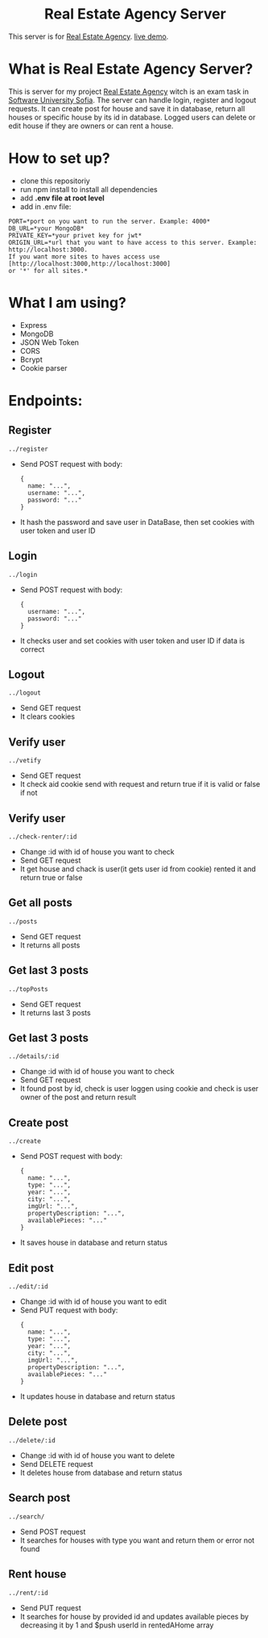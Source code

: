 <h1 align="center">Real Estate Agency Server</h1>

This server is for [Real Estate Agency](https://real-estate-agency-react.netlify.app). [live demo](https://web-production-4014b.up.railway.app).

# What is Real Estate Agency Server?
This is server for my project [Real Estate Agency](https://real-estate-agency-react.netlify.app) witch is an exam task in [Software University Sofia](https://softuni.bg). The server can handle login, register and logout requests. It can create post for house and save it in database, return all houses or specific house by its id in database. Logged users can delete or edit house if they are owners or can rent a house.

# How to set up?
- clone this repositoriy
- run npm install to install all dependencies
- add **.env file at root level**
- add in .env file:
```
PORT=*port on you want to run the server. Example: 4000*
DB_URL=*your MongoDB*
PRIVATE_KEY=*your privet key for jwt*
ORIGIN_URL=*url that you want to have access to this server. Example: http://localhost:3000. 
If you want more sites to haves access use [http://localhost:3000,http://localhost:3000]
or '*' for all sites.*
```

# What I am using?
- Express
- MongoDB
- JSON Web Token
- CORS
- Bcrypt
- Cookie parser

# Endpoints:

## Register
`../register`
- Send POST request with body:
  ```
  {
    name: "...",
    username: "...",
    password: "..."
  }
  ```
- It hash the password and save user in DataBase, then set cookies with user token and user ID
## Login 
`../login`
- Send POST request with body:
  ```
  {
    username: "...",
    password: "..."
  }
  ```
- It checks user and set cookies with user token and user ID if data is correct
## Logout
`../logout`
- Send GET request
- It clears cookies
## Verify user
`../vetify`
- Send GET request
- It check aid cookie send with request and return true if it is valid or false if not
## Verify user
`../check-renter/:id`
- Change :id with id of house you want to check
- Send GET request
- It get house and chack is user(it gets user id from cookie) rented it and return true or false
  
## Get all posts
`../posts`
- Send GET request
- It returns all posts
## Get last 3 posts
`../topPosts`
- Send GET request
- It returns last 3 posts
## Get last 3 posts
`../details/:id`
- Change :id with id of house you want to check
- Send GET request
- It found post by id, check is user loggen using cookie and check is user owner of the post and return result
  
## Create post
`../create`
- Send POST request with body:
  ```
  {
    name: "...", 
    type: "...",
    year: "...", 
    city: "...",
    imgUrl: "...",
    propertyDescription: "...", 
    availablePieces: "..." 
  }
  ```
- It saves house in database and return status
## Edit post
`../edit/:id`
- Change :id with id of house you want to edit
- Send PUT request with body:
  ```
  {
    name: "...", 
    type: "...",
    year: "...", 
    city: "...",
    imgUrl: "...",
    propertyDescription: "...", 
    availablePieces: "..." 
  }
  ```
- It updates house in database and return status
## Delete post
`../delete/:id`
- Change :id with id of house you want to delete
- Send DELETE request
- It deletes house from database and return status
  
## Search post
`../search/`
- Send POST request
- It searches for houses with type you want and return them or error not found
## Rent house
`../rent/:id`
- Send PUT request
- It searches for house by provided id and updates available pieces by decreasing it by 1 and $push userId in rentedAHome array
